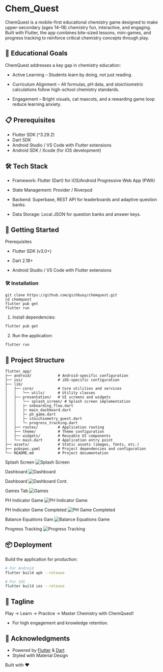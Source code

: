 # Chem_Quest

ChemQuest is a mobile-first educational chemistry game designed to make upper-secondary (ages 14–18) chemistry fun, interactive, and engaging.
Built with Flutter, the app combines bite-sized lessons, mini-games, and progress tracking to reinforce critical chemistry concepts through play.


## 🎯 Educational Goals
ChemQuest addresses a key gap in chemistry education:

- Active Learning – Students learn by doing, not just reading.

- Curriculum Alignment – All formulas, pH data, and stoichiometric calculations follow high-school chemistry standards.

- Engagement – Bright visuals, cat mascots, and a rewarding game loop reduce learning anxiety.

## 📋 Prerequisites

- Flutter SDK (^3.29.2)
- Dart SDK
- Android Studio / VS Code with Flutter extensions
- Android SDK / Xcode (for iOS development)

## 🛠️ Tech Stack

- Framework: Flutter
 (Dart) for iOS/Android Progressive Web App (PWA)

- State Management: Provider / Riverpod

- Backend: Superbase, REST API for leaderboards and adaptive question banks.

- Data Storage: Local JSON for question banks and answer keys.


## 🚀 Getting Started
Prerequisites

- Flutter SDK
 (v3.0+)

- Dart 2.18+

- Android Studio / VS Code with Flutter extensions

### 🛠️ Installation

```
git clone https://github.com/gichbuoy/chemquest.git
cd chemquest
flutter pub get
flutter run
```

1. Install dependencies:
```bash
flutter pub get
```

2. Run the application:
```bash
flutter run
```

## 📁 Project Structure

```
flutter_app/
├── android/            # Android-specific configuration
├── ios/                # iOS-specific configuration
├── lib/
│   ├── core/           # Core utilities and services
│   │   └── utils/      # Utility classes
│   ├── presentation/   # UI screens and widgets
│   │   └── splash_screen/ # Splash screen implementation
│   │   ├─ onboarding_flow.dart
│   │   ├─ main_dashboard.dart
│   │   ├─ ph_game.dart
│   │   ├─ stoichiometry_quest.dart
│   │   └─ progress_tracking.dart
│   ├── routes/         # Application routing
│   ├── theme/          # Theme configuration
│   ├── widgets/        # Reusable UI components
│   └── main.dart       # Application entry point
├── assets/             # Static assets (images, fonts, etc.)
├── pubspec.yaml        # Project dependencies and configuration
└── README.md           # Project documentation
```

Splash Screen
![Splash Screen](/assets/images/readme-img/Screenshot%20(412).png)

Dashboard
![Dashboard](/assets/images/readme-img/Screenshot%20(413).png)

Dashboard
![Dashboard Cont.](/assets/images/readme-img/Screenshot%20(414).png)

Games Tab
![Games](/assets/images/readme-img/Screenshot%20(415).png)

PH Indicator Game
![PH Indicator Game](/assets/images/readme-img/Screenshot%20(416).png)

PH Indicator Game Completed
![PH Game Completed](/assets/images/readme-img/Screenshot%20(417).png)

Balance Equations Gam
![Balance Equations Game](/assets/images/readme-img/Screenshot%20(419).png)


Progress Tracking
![Progress Tracking](/assets/images/readme-img/Screenshot%20(423).png)




## 📦 Deployment

Build the application for production:

```bash
# For Android
flutter build apk --release

# For iOS
flutter build ios --release
```


## 🌟 Tagline
Play → Learn → Practice → Master Chemistry with ChemQuest! 
- For high engagement and knowledge retention.



## 🙏 Acknowledgments
- Powered by [Flutter](https://flutter.dev) & [Dart](https://dart.dev)
- Styled with Material Design

Built with ❤️

